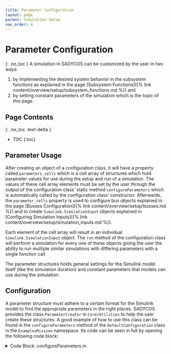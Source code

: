 ```yaml
---
title: Parameter Configuration
layout: page
parent: Simulation Setup
nav_order: 4
---
```


# Parameter Configuration
{: .no_toc }
A simulation in SADYCOS can be customized by the user in two ways:
1. by implementing the desired system behavior in the subsystem functions as explained in the page [Subsystem Functions]({% link content/overview/setup/subsystem_functions.md %}) and
2. by setting constant parameters of the simulation which is the topic of this page.

## Page Contents
{: .no_toc .text-delta }
- TOC
{:toc}

## Parameter Usage
After creating an object of a configuration class, it will have a property called `parameters_cells` which is a cell array of structures which hold parameter values for use during the setup and run of a simulation.
The values of these cell array elements must be set by the user through the output of the configuration class' static method `configureParameters` which is automatically called by the configuration class' constructor.
Afterwards, the `parameter_cells` property is used to configure bus objects explained in the page [Busses Configuration]({% link content/overview/setup/busses.md %}) and to create `Simulink.SimulationInput` objects explained in [Configuring Simulation Inputs]({% link content/overview/setup/simulation_inputs.md %}).

Each element of the cell array will result in an individual `Simulink.SimulationInput` object.
The `run` method of the configuration class will perform a simulation for every one of these objects giving the user the ability to run multiple similar simulations with differing parameters with a single function call.

The parameter structures holds general settings for the Simulink model itself (like the simulation duration) and constant parameters that models can use during the simulation.

## Configuration
A parameter structure must adhere to a certain format for the Simulink model to find the appropriate parameters in the right places.
SADYCOS provides the class `ParameterCreator` in `Core/Utilities` to help the user create these structures.
A good example of how to use this class can be found in the `configureParameters` method of the `DefaultConfiguration` class in the `ExamplesMission` namespace.
Its code can be seen in full by opening the following code block:

<details closed markdown="block">
<summary>Code Block: configureParameters.m</summary>
```matlab
function parameters_cells = configureParameters()

%% General Parameters

% Simulation Duration
simulation_duration__s = 1000;

% Simulation Mode
simulation_mode = "normal";

% Pacing
enable_pacing = false;
pacing_rate = 1;

% Send Simulation Data
enable_send_sim_data = false;

% Stop Criterion
enable_stop_criterion = false;


% Subsystem-Specific Parameters

% States
% Plant
gravitational_parameter_Earth = 3.986004e14;

InitialPlantStates.RigidBody.position_BI_I__m = [6.771e6;0;0];
InitialPlantStates.RigidBody.velocity_BI_I__m_per_s = [0;sqrt(gravitational_parameter_Earth/6.771e6);0];
InitialPlantStates.RigidBody.attitude_quaternion_BI = [1;zeros(3,1)];
InitialPlantStates.RigidBody.angular_velocity_BI_B__rad_per_s = [0;0;0];
InitialPlantStates.ReactionWheels.angular_velocities__rad_per_s = 100 * ones(3,1);

% Sample Times
% Sensors
sensors_sample_time_parameter__s = [0.1, 0];

% GNC Algorithms
gnc_algorithms_sample_time_parameter__s = [0.1, 0];

% Delays
% GNC Algorithms
gnc_delay = 1;
InitialActuatorCommands.ReactionWheels.torque_commands__N_m = zeros(3,1);

% Use helper class to prepare Parameters structure
parameter_creator = ParameterCreator(InitialPlantStates, ...
                                    sensors_sample_time_parameter__s = sensors_sample_time_parameter__s, ...
                                    gnc_algorithms_sample_time_parameter__s = gnc_algorithms_sample_time_parameter__s, ...
                                    simulation_duration__s = simulation_duration__s, ...
                                    simulation_mode = simulation_mode, ...
                                    enable_pacing = enable_pacing, ...
                                    pacing_rate = pacing_rate, ...
                                    enable_send_sim_data = enable_send_sim_data, ...
                                    enable_stop_criterion = enable_stop_criterion);

parameter_creator.activateDelay("GncAlgorithms", gnc_delay, InitialActuatorCommands);

%% Model-Specific Parameters

% Environment Models

% Common
mjd0 = mjuliandate('17-July-2024 12:00:00','dd-mmm-yyyy HH:MM:SS');

% Time
parameter_creator.addModel("Environment", ModifiedJulianDate(mjd0))

% Atmosphere
parameter_creator.addModel("Environment", Nrlmsise00(mjd0, simulation_duration__s, true(24,1), 1e-2));

% Gravitational Field
gravitationalField_max_Degree = 3;
parameter_creator.addModel("Environment", SphericalHarmonicsGeopotential(gravitationalField_max_Degree));

% Magnetic Field
magnetic_field_max_degree = 2;
parameter_creator.addModel("Environment", Igrf(mjd0, simulation_duration__s, magnetic_field_max_degree));

% Plant Models

% Mechanics
mass__kg = 2;
inertia_B_B__kg_m2 = 1*diag([1,1,1]);
parameter_creator.addModel("Plant", RigidBodyMechanics(mass__kg, inertia_B_B__kg_m2));

% Aerodynamics
% Get absolute path of this file's folder
[this_folder,~,~] = fileparts(mfilename("fullpath"));
% Get absolute paths of all obj files
obj_files = string(fullfile(this_folder, 'obj_files', 'body.obj'));
rotation_hinge_points_CAD = zeros(3,1);

rotation_directions_CAD = [1; 0; 0];

surface_temperatures__K = num2cell(300);

surface_energy_accommodation_coefficients = num2cell(0.9);

DCM_B_from_CAD = [0, -1, 0;...
                    -1, 0, 0; ...
                    0, 0, -1];

center_of_mass_CAD = [0; 2; 0];

parameter_creator.addModel("Plant", SimplifiedVleoAerodynamics(obj_files, ...
                                                    rotation_hinge_points_CAD, ...
                                                    rotation_directions_CAD, ...
                                                    surface_temperatures__K, ...
                                                    surface_energy_accommodation_coefficients, ...
                                                    DCM_B_from_CAD, ...
                                                    center_of_mass_CAD, ...
                                                    false, ...
                                                    1));

% Gravity
parameter_creator.addModel("Plant", PointMassGravity(mass__kg));

% Reaction Wheels
reaction_wheels_spin_directions_B = eye(3);
reaction_wheels_inertias__kg_m2 = 1E-4 * ones(3,1);
reaction_wheels_friction_coefficients__N_m_s_per_rad = zeros(3,1);
reaction_wheels_maximum_frequencies__rad_per_s = 500 * ones(3,1);

parameter_creator.addModel("Plant", RateLimitedReactionWheels(reaction_wheels_inertias__kg_m2, ...
                                                                reaction_wheels_spin_directions_B, ...
                                                                reaction_wheels_friction_coefficients__N_m_s_per_rad, ...
                                                                reaction_wheels_maximum_frequencies__rad_per_s));

% Actuator Models
% Magnetic Torquers
magnetic_torquers_directions = eye(3);
magnetic_torquers_max_dipole_moments__A_m2 = 5 * ones(3,1);

parameter_creator.addModel("Actuators", GenericMagneticTorquers(magnetic_torquers_directions, ...
                                                                    magnetic_torquers_max_dipole_moments__A_m2));

% GNC Algorithms Models
qfr_proportional_gain = 1E-3;
qfr_derivative_gain = 1E-1;

parameter_creator.addModel("GncAlgorithms", QuaternionFeedbackControl(qfr_proportional_gain, qfr_derivative_gain));

%% Get Parameters Structure
Parameters = parameter_creator.getParameters();

%% Add Non-Model Parameters
Parameters.GncAlgorithms.reaction_wheels_spin_directions_B = reaction_wheels_spin_directions_B;
Parameters.GncAlgorithms.magnetic_torquers_directions_B = magnetic_torquers_directions;
Parameters.GncAlgorithms.reaction_wheels_desaturation_gain__1_per_s = 1E-2;
Parameters.GncAlgorithms.reaction_wheels_inertias__kg_m2 = reaction_wheels_inertias__kg_m2;

%% Write Structure to Cell for Output
parameters_cells = {Parameters};
end
```
</details>

Roughly in the middle, an object of the `ParameterCreator` class is created.
The constructor expects a single positional argument for the initial states of the the `Plant` subsystem.
Besides this the user can specify a number of optional arguments for general simulation settings like the simulation duration, simulation mode, pacing, ...
If the user does not specify a value for these optional arguments, a default value will be used.

After the instantiation, the user can further adapt the parameters with methods.
There is `activateDelay` to add delays to the subsystems `Sensors`, `Actuators`, and `GNC Algorithms`.
By default, the subsystems `Environment`, `Sensors`, `Actuators`, and `GNC Algorithms` do not simulate any state dynamics.
This can be changed by calling the method `activateStates` (which is not done in the above example).
Finally, the method `addModel` is used to include parameters specific to models in the parameter structure.
This method expects two arguments: the name of the subsystem in which the parameters should be available during simulation and an object of a model class.

After all these methods are used, the above example calls the method `getParameters` which assembles the parameter structure in the correct format and returns it.
This structure can subsequently be amended with additional parameters that are not specific to a model before packing it into a cell and returning it.
